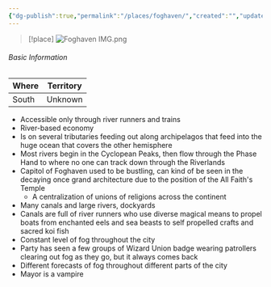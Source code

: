 ```yaml
---
{"dg-publish":true,"permalink":"/places/foghaven/","created":"","updated":""}
---
```


> [!place]
> ![Foghaven IMG.png](/img/user/z_Assets/Foghaven%20IMG.png)

###### Basic Information 

| **Where** | **Territory** |
| --------- | ------------- |
| South     | Unknown       |

- Accessible only through river runners and trains
- River-based economy 
-  Is on several tributaries feeding out along archipelagos that feed into the huge ocean that covers the other hemisphere
- Most rivers begin in the Cyclopean Peaks, then flow through the Phase Hand to where no one can track down through the Riverlands
- Capitol of Foghaven used to be bustling, can kind of be seen in the decaying once grand architecture due to the position of the All Faith's Temple  
	- A centralization of unions of religions across the continent
- Many canals and large rivers, dockyards 
- Canals are full of river runners who use diverse magical means to propel boats from enchanted eels and sea beasts to self propelled crafts and sacred koi fish 
- Constant level of fog throughout the city 
- Party has seen a few groups of Wizard Union badge wearing patrollers clearing out fog as they go, but it always comes back
- Different forecasts of fog throughout different parts of the city
- Mayor is a vampire 

